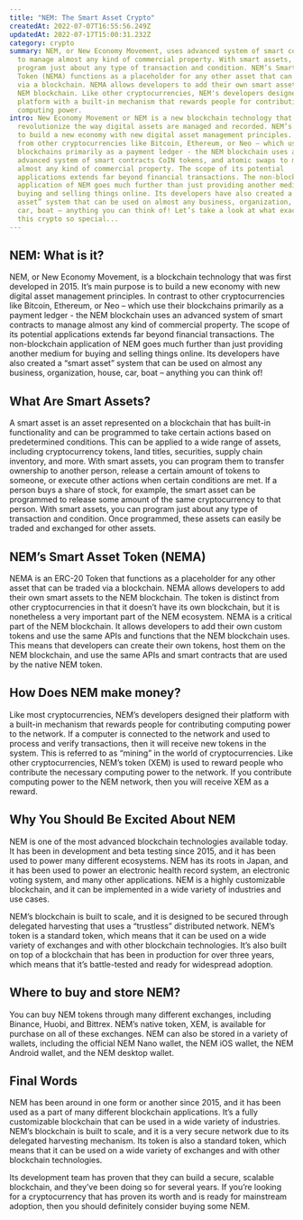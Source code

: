 ```yaml
---
title: "NEM: The Smart Asset Crypto"
createdAt: 2022-07-07T16:55:56.249Z
updatedAt: 2022-07-17T15:00:31.232Z
category: crypto
summary: NEM, or New Economy Movement, uses advanced system of smart contracts
  to manage almost any kind of commercial property. With smart assets, you can
  program just about any type of transaction and condition. NEM’s Smart Asset
  Token (NEMA) functions as a placeholder for any other asset that can be traded
  via a blockchain. NEMA allows developers to add their own smart assets to the
  NEM blockchain. Like other cryptocurrencies, NEM's developers designed their
  platform with a built-in mechanism that rewards people for contributing
  computing power.
intro: New Economy Movement or NEM is a new blockchain technology that aims to
  revolutionize the way digital assets are managed and recorded. NEM’s goal is
  to build a new economy with new digital asset management principles. Different
  from other cryptocurrencies like Bitcoin, Ethereum, or Neo – which use their
  blockchains primarily as a payment ledger - the NEM blockchain uses an
  advanced system of smart contracts CoIN tokens, and atomic swaps to manage
  almost any kind of commercial property. The scope of its potential
  applications extends far beyond financial transactions. The non-blockchain
  application of NEM goes much further than just providing another medium for
  buying and selling things online. Its developers have also created a “smart
  asset” system that can be used on almost any business, organization, house,
  car, boat – anything you can think of! Let’s take a look at what exactly makes
  this crypto so special...
---
```


## NEM: What is it?

NEM, or New Economy Movement, is a blockchain technology that was first developed in 2015. It’s main purpose is to build a new economy with new digital asset management principles. In contrast to other cryptocurrencies like Bitcoin, Ethereum, or Neo – which use their blockchains primarily as a payment ledger - the NEM blockchain uses an advanced system of smart contracts to manage almost any kind of commercial property. The scope of its potential applications extends far beyond financial transactions. The non-blockchain application of NEM goes much further than just providing another medium for buying and selling things online. Its developers have also created a “smart asset” system that can be used on almost any business, organization, house, car, boat – anything you can think of!

## What Are Smart Assets?

A smart asset is an asset represented on a blockchain that has built-in functionality and can be programmed to take certain actions based on predetermined conditions. This can be applied to a wide range of assets, including cryptocurrency tokens, land titles, securities, supply chain inventory, and more. With smart assets, you can program them to transfer ownership to another person, release a certain amount of tokens to someone, or execute other actions when certain conditions are met. If a person buys a share of stock, for example, the smart asset can be programmed to release some amount of the same cryptocurrency to that person. With smart assets, you can program just about any type of transaction and condition. Once programmed, these assets can easily be traded and exchanged for other assets.

## NEM’s Smart Asset Token (NEMA)

NEMA is an ERC-20 Token that functions as a placeholder for any other asset that can be traded via a blockchain. NEMA allows developers to add their own smart assets to the NEM blockchain. The token is distinct from other cryptocurrencies in that it doesn’t have its own blockchain, but it is nonetheless a very important part of the NEM ecosystem. NEMA is a critical part of the NEM blockchain. It allows developers to add their own custom tokens and use the same APIs and functions that the NEM blockchain uses. This means that developers can create their own tokens, host them on the NEM blockchain, and use the same APIs and smart contracts that are used by the native NEM token.

## How Does NEM make money?

Like most cryptocurrencies, NEM’s developers designed their platform with a built-in mechanism that rewards people for contributing computing power to the network. If a computer is connected to the network and used to process and verify transactions, then it will receive new tokens in the system. This is referred to as “mining” in the world of cryptocurrencies. Like other cryptocurrencies, NEM’s token (XEM) is used to reward people who contribute the necessary computing power to the network. If you contribute computing power to the NEM network, then you will receive XEM as a reward. 

## Why You Should Be Excited About NEM

NEM is one of the most advanced blockchain technologies available today. It has been in development and beta testing since 2015, and it has been used to power many different ecosystems. NEM has its roots in Japan, and it has been used to power an electronic health record system, an electronic voting system, and many other applications. NEM is a highly customizable blockchain, and it can be implemented in a wide variety of industries and use cases.

NEM’s blockchain is built to scale, and it is designed to be secured through delegated harvesting that uses a “trustless” distributed network. NEM’s token is a standard token, which means that it can be used on a wide variety of exchanges and with other blockchain technologies. It’s also built on top of a blockchain that has been in production for over three years, which means that it’s battle-tested and ready for widespread adoption.

## Where to buy and store NEM?

You can buy NEM tokens through many different exchanges, including Binance, Huobi, and Bittrex. NEM’s native token, XEM, is available for purchase on all of these exchanges. NEM can also be stored in a variety of wallets, including the official NEM Nano wallet, the NEM iOS wallet, the NEM Android wallet, and the NEM desktop wallet.

## Final Words

NEM has been around in one form or another since 2015, and it has been used as a part of many different blockchain applications. It’s a fully customizable blockchain that can be used in a wide variety of industries. NEM’s blockchain is built to scale, and it is a very secure network due to its delegated harvesting mechanism. Its token is also a standard token, which means that it can be used on a wide variety of exchanges and with other blockchain technologies.

Its development team has proven that they can build a secure, scalable blockchain, and they’ve been doing so for several years. If you’re looking for a cryptocurrency that has proven its worth and is ready for mainstream adoption, then you should definitely consider buying some NEM.

